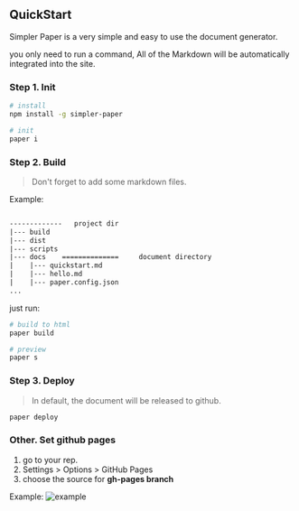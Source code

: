 ## QuickStart
Simpler Paper is a very simple and easy to use the document generator.  

you only need to run a command, All of the Markdown will be automatically integrated into the site. 


### Step 1. Init
```bash
# install 
npm install -g simpler-paper  

# init  
paper i
```

### Step 2. Build  
> Don't forget to add some markdown files.  

Example:
```html  

-------------   project dir
|--- build
|--- dist
|--- scripts
|--- docs    ==============     document directory
|    |--- quickstart.md
|    |--- hello.md
|    |--- paper.config.json
...
```

just run: 
```bash  
# build to html
paper build  

# preview  
paper s
```  

### Step 3. Deploy
> In default, the document will be released to github.    

```bash
paper deploy
```

### Other. Set github pages  

  1. go to your rep.
  2. Settings > Options > GitHub Pages  
  3. choose the source for **gh-pages branch**
  
Example:
![example](http://static.wittsay.cc/simpler-papergh-pages.png?imageView2/2/w/850/h/300/)





